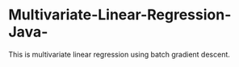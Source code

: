 # Multivariate-Linear-Regression-Java-
This is multivariate linear regression using batch gradient descent.
